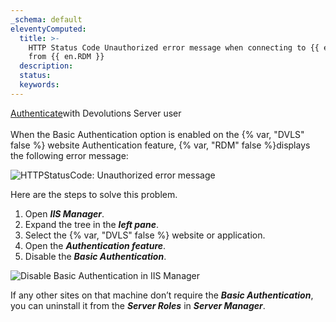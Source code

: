 ```yaml
---
_schema: default
eleventyComputed:
  title: >-
    HTTP Status Code Unauthorized error message when connecting to {{ en.DVLS}}
    from {{ en.RDM }}
  description:
  status:
  keywords:
---
```

[Authenticate](/server/web-interface/administration/configuration/server-settings/general/authentication/)with Devolutions Server user<br><br>When the Basic Authentication option is enabled on the {% var, "DVLS" false %} website Authentication feature, {% var, "RDM" false %}displays the following error message:

![HTTPStatusCode: Unauthorized error message](https://cdnweb.devolutions.net/docs/RDMW6075_2024_2.png "HTTPStatusCode: Unauthorized error message")

Here are the steps to solve this problem.

1. Open ***IIS Manager***.
2. Expand the tree in the ***left pane***.
3. Select the {% var, "DVLS" false %} website or application.
4. Open the ***Authentication feature***.
5. Disable the ***Basic Authentication***.

![Disable Basic Authentication in IIS Manager](https://cdnweb.devolutions.net/docs/RDMW6076_2024_2.png "Disable Basic Authentication in IIS Manager")

If any other sites on that machine don’t require the ***Basic Authentication***, you can uninstall it from the ***Server Roles*** in ***Server Manager***.